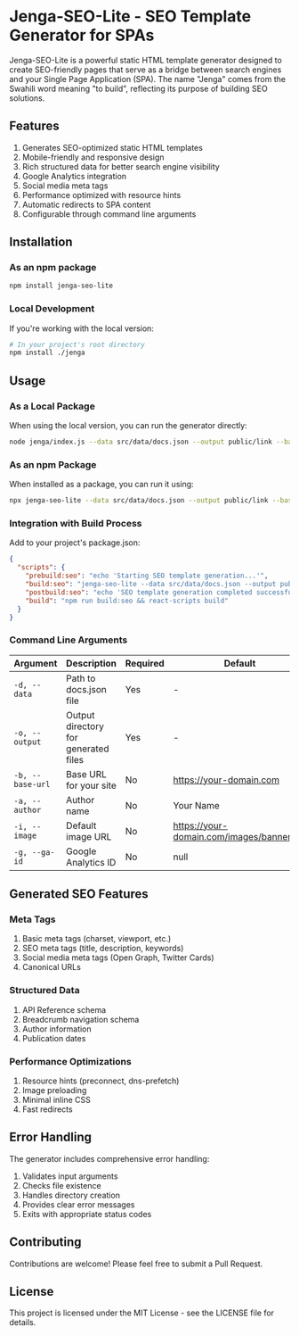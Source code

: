 # Jenga-SEO-Lite - SEO Template Generator for SPAs

Jenga-SEO-Lite is a powerful static HTML template generator designed to create SEO-friendly pages that serve as a bridge between search engines and your Single Page Application (SPA). The name "Jenga" comes from the Swahili word meaning "to build", reflecting its purpose of building SEO solutions.

## Features

1. Generates SEO-optimized static HTML templates
2. Mobile-friendly and responsive design
3. Rich structured data for better search engine visibility
4. Google Analytics integration
5. Social media meta tags
6. Performance optimized with resource hints
7. Automatic redirects to SPA content
8. Configurable through command line arguments

## Installation

### As an npm package

```bash
npm install jenga-seo-lite
```

### Local Development

If you're working with the local version:

```bash
# In your project's root directory
npm install ./jenga
```

## Usage

### As a Local Package

When using the local version, you can run the generator directly:

```bash
node jenga/index.js --data src/data/docs.json --output public/link --base-url https://example.com --author "John Doe" --image https://example.com/images/banner.jpg --ga-id UA-XXXXX-Y
```

### As an npm Package

When installed as a package, you can run it using:

```bash
npx jenga-seo-lite --data src/data/docs.json --output public/link --base-url https://example.com --author "John Doe" --image https://example.com/images/banner.jpg --ga-id UA-XXXXX-Y
```

### Integration with Build Process

Add to your project's package.json:

```json
{
  "scripts": {
    "prebuild:seo": "echo 'Starting SEO template generation...'",
    "build:seo": "jenga-seo-lite --data src/data/docs.json --output public/link --base-url https://example.com --author \"John Doe\" --image https://example.com/images/banner.jpg --ga-id UA-XXXXX-Y || (echo 'Error: SEO template generation failed' && exit 1)",
    "postbuild:seo": "echo 'SEO template generation completed successfully!'",
    "build": "npm run build:seo && react-scripts build"
  }
}
```

### Command Line Arguments

| Argument         | Description                          | Required | Default                                   |
| ---------------- | ------------------------------------ | -------- | ----------------------------------------- |
| `-d, --data`     | Path to docs.json file               | Yes      | -                                         |
| `-o, --output`   | Output directory for generated files | Yes      | -                                         |
| `-b, --base-url` | Base URL for your site               | No       | https://your-domain.com                   |
| `-a, --author`   | Author name                          | No       | Your Name                                 |
| `-i, --image`    | Default image URL                    | No       | https://your-domain.com/images/banner.jpg |
| `-g, --ga-id`    | Google Analytics ID                  | No       | null                                      |

## Generated SEO Features

### Meta Tags

1. Basic meta tags (charset, viewport, etc.)
2. SEO meta tags (title, description, keywords)
3. Social media meta tags (Open Graph, Twitter Cards)
4. Canonical URLs

### Structured Data

1. API Reference schema
2. Breadcrumb navigation schema
3. Author information
4. Publication dates

### Performance Optimizations

1. Resource hints (preconnect, dns-prefetch)
2. Image preloading
3. Minimal inline CSS
4. Fast redirects

## Error Handling

The generator includes comprehensive error handling:

1. Validates input arguments
2. Checks file existence
3. Handles directory creation
4. Provides clear error messages
5. Exits with appropriate status codes

## Contributing

Contributions are welcome! Please feel free to submit a Pull Request.

## License

This project is licensed under the MIT License - see the LICENSE file for details.
